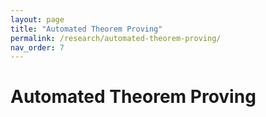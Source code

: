 ```yaml
---
layout: page
title: "Automated Theorem Proving"
permalink: /research/automated-theorem-proving/
nav_order: 7
---
```


# Automated Theorem Proving
